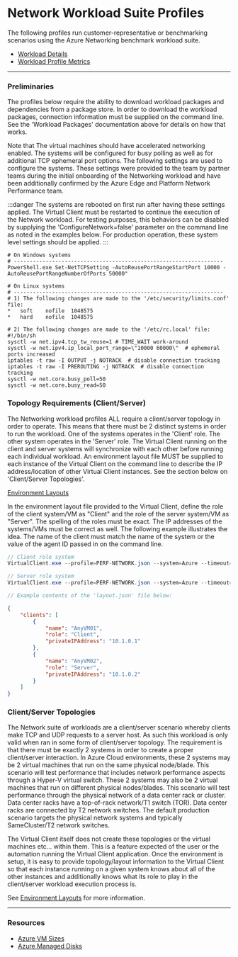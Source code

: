 ﻿# Network Workload Suite Profiles
The following profiles run customer-representative or benchmarking scenarios using the Azure Networking benchmark
workload suite.

* [Workload Details](./network-suite.md)  
* [Workload Profile Metrics](./network-suite-metrics.md)  


-----------------------------------------------------------------------

### Preliminaries
The profiles below require the ability to download workload packages and dependencies from a package store. In order to download the workload packages, connection information 
must be supplied on the command line. See the 'Workload Packages' documentation above for details on how that works.

Note that The virtual machines should have accelerated networking enabled. The systems will be configured for busy polling as well as for additional TCP ephemeral port options. The following settings 
are used to configure the systems. These settings were provided to the team by partner teams during the initial onboarding of the Networking workload and have been additionally confirmed by 
the Azure Edge and Platform Network Performance team.

:::danger
The systems are rebooted on first run after having these settings applied. The Virtual Client must be restarted to continue the execution of the Network workload. For testing purposes, this behaviors
can be disabled by supplying the 'ConfigureNetwork=false' parameter on the command line as noted in the examples below. For production operation, these system level settings should be applied.
:::


```
# On Windows systems
# ------------------------------------------------------------------
PowerShell.exe Set-NetTCPSetting -AutoReusePortRangeStartPort 10000 -AutoReusePortRangeNumberOfPorts 50000"

# On Linux systems
# ------------------------------------------------------------------
# 1) The following changes are made to the '/etc/security/limits.conf' file:
*   soft    nofile  1048575
*   hard    nofile  1048575

# 2) The following changes are made to the '/etc/rc.local' file:
#!/bin/sh
sysctl -w net.ipv4.tcp_tw_reuse=1 # TIME_WAIT work-around
sysctl -w net.ipv4.ip_local_port_range=\"10000 60000\"  # ephemeral ports increased
iptables -t raw -I OUTPUT -j NOTRACK  # disable connection tracking
iptables -t raw -I PREROUTING -j NOTRACK  # disable connection tracking
sysctl -w net.core.busy_poll=50
sysctl -w net.core.busy_read=50
```

### Topology Requirements (Client/Server)
The Networking workload profiles ALL require a client/server topology in order to operate. This means that there must be 2 distinct systems in order
to run the workload. One of the systems operates in the 'Client' role. The other system operates in the 'Server' role. The Virtual Client running on
the client and server systems will synchronize with each other before running each individual workload. An environment layout file MUST be supplied
to each instance of the Virtual Client on the command line to describe the IP address/location of other Virtual Client instances. See the section below 
on 'Client/Server Topologies'.

[Environment Layouts](../../guides/0020-client-server.md)

In the environment layout file provided to the Virtual Client, define the role of the client system/VM as "Client" and the role of the server system/VM as "Server".
The spelling of the roles must be exact. The IP addresses of the systems/VMs must be correct as well. The following example illustrates the
idea. The name of the client must match the name of the system or the value of the agent ID passed in on the command line.



```csharp
// Client role system
VirtualClient.exe --profile=PERF-NETWORK.json --system=Azure --timeout=1440 --agentId=AnyVM01 --layoutPath=C:\any\path\to\layout.json

// Server role system
VirtualClient.exe --profile=PERF-NETWORK.json --system=Azure --timeout=1440 --agentId=AnyVM02 --layoutPath=C:\any\path\to\layout.json

// Example contents of the 'layout.json' file below:
```

```json
{
    "clients": [
        {
            "name": "AnyVM01",
            "role": "Client",
            "privateIPAddress": "10.1.0.1"
        },
        {
            "name": "AnyVM02",
            "role": "Server",
            "privateIPAddress": "10.1.0.2"
        }
    ]
}
```

### Client/Server Topologies
The Network suite of workloads are a client/server scenario whereby clients make TCP and UDP requests to a server host. As such this workload
is only valid when ran in some form of client/server topology. The requirement is that there must be exactly 2 systems in order to create a proper
client/server interaction. In Azure Cloud environments, these 2 systems may be 2 virtual machines that run on the same physical node/blade. This scenario
will test performance that includes network performance aspects through a Hyper-V virtual switch. These 2 systems may also be 2 virtual machines that
run on different physical nodes/blades. This scenario will test performance through the physical network of a data center rack or cluster. Data center
racks have a top-of-rack network/T1 switch (TOR). Data center racks are connected by T2 network switches. The default production scenario targets the
physical network systems and typically SameCluster/T2 network switches.

The Virtual Client itself does not create these topologies or the virtual machines etc... within them. This is a feature expected of the user or
the automation running the Virtual Client application. Once the environment is setup, it is easy to provide topology/layout information to the Virtual Client so that each
instance running on a given system knows about all of the other instances and additionally knows what its role to play in the client/server workload
execution process is.

See [Environment Layouts](../../guides/0020-client-server.md) for more information.

-----------------------------------------------------------------------

### Resources
* [Azure VM Sizes](https://docs.microsoft.com/en-us/azure/virtual-machines/sizes)
* [Azure Managed Disks](https://azure.microsoft.com/en-us/pricing/details/managed-disks/)